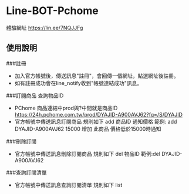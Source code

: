 # Line-BOT-Pchome

體驗網址
https://lin.ee/7NQJJFg

## 使用說明

###註冊

* 加入官方帳號後，傳送訊息"註冊"，會回傳一個網址，點選網址後註冊。
* 如有註冊成功會在line_notify收到"帳號連結成功"訊息。

###訂閱商品
查詢物品ID
* PChome 商品連結中prod與?中間就是商品ID
https://24h.pchome.com.tw/prod/DYAJID-A900AVJ62?fq=/S/DYAJID
* 官方帳號中傳送訊息訂閱商品
規則如下
add	商品ID 通知價格
範例: add DYAJID-A900AVJ62 15000
	 增加 此商品			  價格低於15000時通知

###刪除訂閱
* 官方帳號中傳送訊息刪除訂閱商品
規則如下
del 物品ID
範例:del DYAJID-A900AVJ62

###查詢訂閱清單
* 官方帳號中傳送訊息查詢訂閱清單
規則如下
list



